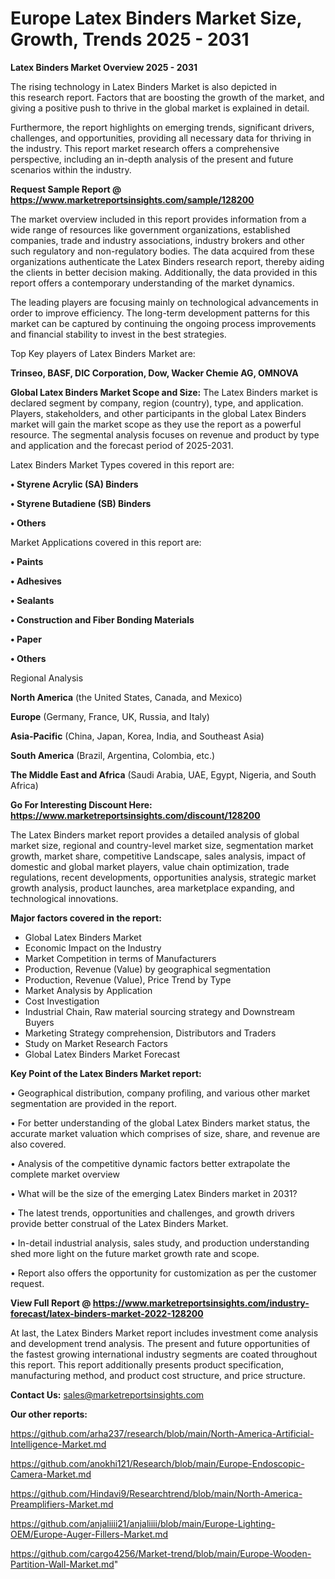  # Europe Latex Binders Market Size, Growth, Trends 2025 - 2031

<Strong> Latex Binders Market Overview 2025 - 2031</strong>

The rising technology in Latex Binders Market is also depicted in this research report. Factors that are boosting the growth of the market, and giving a positive push to thrive in the global market is explained in detail.

Furthermore, the report highlights on emerging trends, significant drivers, challenges, and opportunities, providing all necessary data for thriving in the industry. This report market research offers a comprehensive perspective, including an in-depth analysis of the present and future scenarios within the industry.

<strong>Request Sample Report @ <a href=https://www.marketreportsinsights.com/sample/128200>https://www.marketreportsinsights.com/sample/128200</a></strong>

The market overview included in this report provides information from a wide range of resources like government organizations, established companies, trade and industry associations, industry brokers and other such regulatory and non-regulatory bodies. The data acquired from these organizations authenticate the Latex Binders research report, thereby aiding the clients in better decision making. Additionally, the data provided in this report offers a contemporary understanding of the market dynamics.

The leading players are focusing mainly on technological advancements in order to improve efficiency. The long-term development patterns for this market can be captured by continuing the ongoing process improvements and financial stability to invest in the best strategies.

Top Key players of Latex Binders Market are:

<strong>Trinseo, BASF, DIC Corporation, Dow, Wacker Chemie AG, OMNOVA</strong>

<strong><b>Global Latex Binders Market Scope and Size:</b></strong>
The Latex Binders market is declared segment by company, region (country), type, and application. Players, stakeholders, and other participants in the global Latex Binders market will gain the market scope as they use the report as a powerful resource. The segmental analysis focuses on revenue and product by type and application and the forecast period of 2025-2031.

Latex Binders Market Types covered in this report are:

<strong>• Styrene Acrylic (SA) Binders

• Styrene Butadiene (SB) Binders

• Others</strong>

Market Applications covered in this report are:

<strong>• Paints

• Adhesives

• Sealants

• Construction and Fiber Bonding Materials

• Paper

• Others</strong> 

Regional Analysis

<strong>North America</strong> (the United States, Canada, and Mexico)

<strong>Europe</strong> (Germany, France, UK, Russia, and Italy)

<strong>Asia-Pacific</strong> (China, Japan, Korea, India, and Southeast Asia)

<strong>South America</strong> (Brazil, Argentina, Colombia, etc.)

<strong>The Middle East and Africa</strong> (Saudi Arabia, UAE, Egypt, Nigeria, and South Africa)

<strong>Go For Interesting Discount Here: <a href=https://www.marketreportsinsights.com/discount/128200>https://www.marketreportsinsights.com/discount/128200</a></strong>

The Latex Binders market report provides a detailed analysis of global market size, regional and country-level market size, segmentation market growth, market share, competitive Landscape, sales analysis, impact of domestic and global market players, value chain optimization, trade regulations, recent developments, opportunities analysis, strategic market growth analysis, product launches, area marketplace expanding, and technological innovations.

<strong><b>Major factors covered in the report:</b></strong>
<ul>
  <li>Global Latex Binders Market </li>
  <li>Economic Impact on the Industry</li>
  <li>Market Competition in terms of Manufacturers</li>
  <li>Production, Revenue (Value) by geographical segmentation</li>
  <li>Production, Revenue (Value), Price Trend by Type</li>
  <li>Market Analysis by Application</li>
  <li>Cost Investigation</li>
  <li>Industrial Chain, Raw material sourcing strategy and Downstream Buyers</li>
  <li>Marketing Strategy comprehension, Distributors and Traders</li>
  <li>Study on Market Research Factors</li>
  <li>Global Latex Binders Market Forecast</li>
</ul>

<strong><b>Key Point of the Latex Binders Market report:</b></strong>

• Geographical distribution, company profiling, and various other market segmentation are provided in the report.

• For better understanding of the global Latex Binders market status, the accurate market valuation which comprises of size, share, and revenue are also covered.

• Analysis of the competitive dynamic factors better extrapolate the complete market overview

• What will be the size of the emerging Latex Binders market in 2031?

• The latest trends, opportunities and challenges, and growth drivers provide better construal of the Latex Binders Market.

• In-detail industrial analysis, sales study, and production understanding shed more light on the future market growth rate and scope.

• Report also offers the opportunity for customization as per the customer request.

<strong><b>View Full Report @ <a href=https://www.marketreportsinsights.com/industry-forecast/latex-binders-market-2022-128200>https://www.marketreportsinsights.com/industry-forecast/latex-binders-market-2022-128200</a></b></strong>


At last, the Latex Binders Market report includes investment come analysis and development trend analysis. The present and future opportunities of the fastest growing international industry segments are coated throughout this report. This report additionally presents product specification, manufacturing method, and product cost structure, and price structure.

<strong>Contact Us:</strong>
sales@marketreportsinsights.com

<strong>Our other reports:</strong>

<a href=https://github.com/arha237/research/blob/main/North-America-Artificial-Intelligence-Market.md>https://github.com/arha237/research/blob/main/North-America-Artificial-Intelligence-Market.md</a>

<a href=https://github.com/anokhi121/Research/blob/main/Europe-Endoscopic-Camera-Market.md>https://github.com/anokhi121/Research/blob/main/Europe-Endoscopic-Camera-Market.md</a>

<a href=https://github.com/Hindavi9/Researchtrend/blob/main/North-America-Preamplifiers-Market.md>https://github.com/Hindavi9/Researchtrend/blob/main/North-America-Preamplifiers-Market.md</a>

<a href=https://github.com/anjaliiii21/anjaliiii/blob/main/Europe-Lighting-OEM/Europe-Auger-Fillers-Market.md>https://github.com/anjaliiii21/anjaliiii/blob/main/Europe-Lighting-OEM/Europe-Auger-Fillers-Market.md</a>

<a href=https://github.com/cargo4256/Market-trend/blob/main/Europe-Wooden-Partition-Wall-Market.md>https://github.com/cargo4256/Market-trend/blob/main/Europe-Wooden-Partition-Wall-Market.md</a>"

